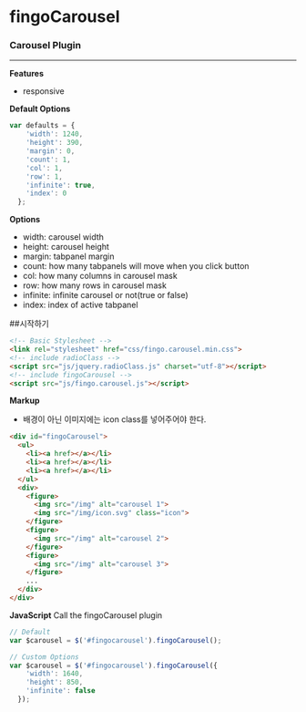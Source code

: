 # fingoCarousel
### Carousel Plugin

---

**Features**
- responsive

**Default Options**
```js
var defaults = {
    'width': 1240,
    'height': 390,
    'margin': 0,
    'count': 1,
    'col': 1,
    'row': 1,
    'infinite': true,
    'index': 0
  };
```

**Options**
- width: carousel width
- height: carousel height
- margin: tabpanel margin
- count: how many tabpanels will move when you click button
- col: how many columns in carousel mask
- row: how many rows in carousel mask
- infinite: infinite carousel or not(true or false)
- index: index of active tabpanel

##시작하기
```html
<!-- Basic Stylesheet -->
<link rel="stylesheet" href="css/fingo.carousel.min.css">
<!-- include radioClass -->
<script src="js/jquery.radioClass.js" charset="utf-8"></script>
<!-- include fingoCarousel -->
<script src="js/fingo.carousel.js"></script>
```

**Markup**
- 배경이 아닌 이미지에는 icon class를 넣어주어야 한다.   

```html
<div id="fingoCarousel">
  <ul>
    <li><a href></a></li>
    <li><a href></a></li>
    <li><a href></a></li>
  </ul>
  <div>
    <figure>
      <img src="/img" alt="carousel 1">
      <img src="/img/icon.svg" class="icon">
    </figure>
    <figure>
      <img src="/img" alt="carousel 2">
    </figure>
    <figure>
      <img src="/img" alt="carousel 3">
    </figure>
    ...
  </div>
</div>
```

**JavaScript**
Call the fingoCarousel plugin
```js
// Default
var $carousel = $('#fingocarousel').fingoCarousel();

// Custom Options
var $carousel = $('#fingocarousel').fingoCarousel({
    'width': 1640,
    'height': 850,
    'infinite': false
  });
```
